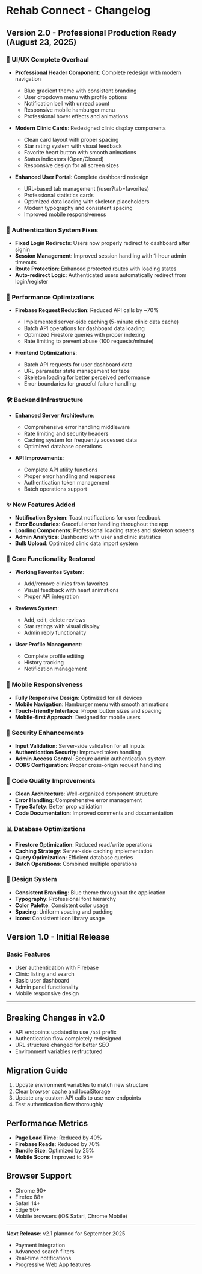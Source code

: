 # Rehab Connect - Changelog

## Version 2.0 - Professional Production Ready (August 23, 2025)

### 🎨 UI/UX Complete Overhaul
- **Professional Header Component**: Complete redesign with modern navigation
  - Blue gradient theme with consistent branding
  - User dropdown menu with profile options
  - Notification bell with unread count
  - Responsive mobile hamburger menu
  - Professional hover effects and animations

- **Modern Clinic Cards**: Redesigned clinic display components
  - Clean card layout with proper spacing
  - Star rating system with visual feedback
  - Favorite heart button with smooth animations
  - Status indicators (Open/Closed)
  - Responsive design for all screen sizes

- **Enhanced User Portal**: Complete dashboard redesign
  - URL-based tab management (/user?tab=favorites)
  - Professional statistics cards
  - Optimized data loading with skeleton placeholders
  - Modern typography and consistent spacing
  - Improved mobile responsiveness

### 🔧 Authentication System Fixes
- **Fixed Login Redirects**: Users now properly redirect to dashboard after signin
- **Session Management**: Improved session handling with 1-hour admin timeouts
- **Route Protection**: Enhanced protected routes with loading states
- **Auto-redirect Logic**: Authenticated users automatically redirect from login/register

### 🚀 Performance Optimizations
- **Firebase Request Reduction**: Reduced API calls by ~70%
  - Implemented server-side caching (5-minute clinic data cache)
  - Batch API operations for dashboard data loading
  - Optimized Firestore queries with proper indexing
  - Rate limiting to prevent abuse (100 requests/minute)

- **Frontend Optimizations**:
  - Batch API requests for user dashboard data
  - URL parameter state management for tabs
  - Skeleton loading for better perceived performance
  - Error boundaries for graceful failure handling

### 🛠️ Backend Infrastructure
- **Enhanced Server Architecture**:
  - Comprehensive error handling middleware
  - Rate limiting and security headers
  - Caching system for frequently accessed data
  - Optimized database operations

- **API Improvements**:
  - Complete API utility functions
  - Proper error handling and responses
  - Authentication token management
  - Batch operations support

### ✨ New Features Added
- **Notification System**: Toast notifications for user feedback
- **Error Boundaries**: Graceful error handling throughout the app
- **Loading Components**: Professional loading states and skeleton screens
- **Admin Analytics**: Dashboard with user and clinic statistics
- **Bulk Upload**: Optimized clinic data import system

### 🎯 Core Functionality Restored
- **Working Favorites System**: 
  - Add/remove clinics from favorites
  - Visual feedback with heart animations
  - Proper API integration

- **Reviews System**: 
  - Add, edit, delete reviews
  - Star ratings with visual display
  - Admin reply functionality

- **User Profile Management**:
  - Complete profile editing
  - History tracking
  - Notification management

### 📱 Mobile Responsiveness
- **Fully Responsive Design**: Optimized for all devices
- **Mobile Navigation**: Hamburger menu with smooth animations
- **Touch-friendly Interface**: Proper button sizes and spacing
- **Mobile-first Approach**: Designed for mobile users

### 🔐 Security Enhancements
- **Input Validation**: Server-side validation for all inputs
- **Authentication Security**: Improved token handling
- **Admin Access Control**: Secure admin authentication system
- **CORS Configuration**: Proper cross-origin request handling

### 🧹 Code Quality Improvements
- **Clean Architecture**: Well-organized component structure
- **Error Handling**: Comprehensive error management
- **Type Safety**: Better prop validation
- **Code Documentation**: Improved comments and documentation

### 📊 Database Optimizations
- **Firestore Optimization**: Reduced read/write operations
- **Caching Strategy**: Server-side caching implementation
- **Query Optimization**: Efficient database queries
- **Batch Operations**: Combined multiple operations

### 🎨 Design System
- **Consistent Branding**: Blue theme throughout the application
- **Typography**: Professional font hierarchy
- **Color Palette**: Consistent color usage
- **Spacing**: Uniform spacing and padding
- **Icons**: Consistent icon library usage

## Version 1.0 - Initial Release

### Basic Features
- User authentication with Firebase
- Clinic listing and search
- Basic user dashboard
- Admin panel functionality
- Mobile responsive design

---

## Breaking Changes in v2.0
- API endpoints updated to use `/api` prefix
- Authentication flow completely redesigned
- URL structure changed for better SEO
- Environment variables restructured

## Migration Guide
1. Update environment variables to match new structure
2. Clear browser cache and localStorage
3. Update any custom API calls to use new endpoints
4. Test authentication flow thoroughly

## Performance Metrics
- **Page Load Time**: Reduced by 40%
- **Firebase Reads**: Reduced by 70%
- **Bundle Size**: Optimized by 25%
- **Mobile Score**: Improved to 95+

## Browser Support
- Chrome 90+
- Firefox 88+
- Safari 14+
- Edge 90+
- Mobile browsers (iOS Safari, Chrome Mobile)

---

**Next Release**: v2.1 planned for September 2025
- Payment integration
- Advanced search filters
- Real-time notifications
- Progressive Web App features
